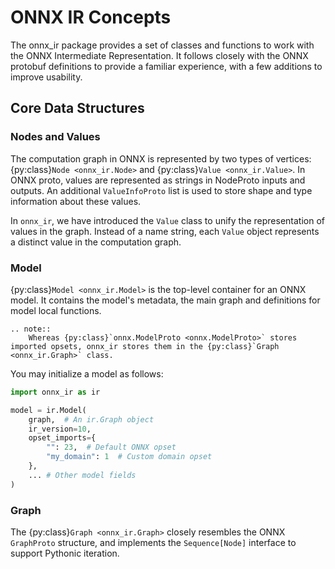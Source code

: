 # ONNX IR Concepts

The onnx_ir package provides a set of classes and functions to work with the ONNX Intermediate Representation. It follows closely with the ONNX protobuf definitions to provide a familiar experience, with a few additions to improve usability.

## Core Data Structures

### Nodes and Values

The computation graph in ONNX is represented by two types of vertices: {py:class}`Node <onnx_ir.Node>` and {py:class}`Value <onnx_ir.Value>`. In ONNX proto, values are represented as strings in NodeProto inputs and outputs. An additional `ValueInfoProto` list is used to store shape and type information about these values.

In `onnx_ir`, we have introduced the `Value` class to unify the representation of values in the graph. Instead of a name string, each `Value` object represents a distinct value in the computation graph.

### Model

{py:class}`Model <onnx_ir.Model>` is the top-level container for an ONNX model. It contains the model's metadata, the main graph and definitions for model local functions.

```{eval-rst}
.. note::
    Whereas {py:class}`onnx.ModelProto <onnx.ModelProto>` stores imported opsets, onnx_ir stores them in the {py:class}`Graph <onnx_ir.Graph>` class.
```

You may initialize a model as follows:

```python
import onnx_ir as ir

model = ir.Model(
    graph,  # An ir.Graph object
    ir_version=10,
    opset_imports={
        "": 23,  # Default ONNX opset
        "my_domain": 1  # Custom domain opset
    },
    ... # Other model fields
)
```

### Graph

The {py:class}`Graph <onnx_ir.Graph>` closely resembles the ONNX `GraphProto` structure, and implements the `Sequence[Node]` interface to support Pythonic iteration.

